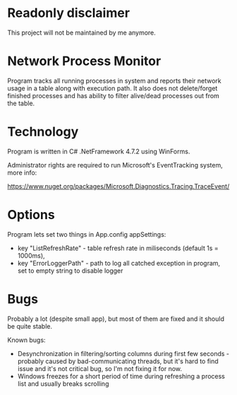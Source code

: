 # Readonly disclaimer
This project will not be maintained by me anymore.

# Network Process Monitor
Program tracks all running processes in system and reports their network usage in a table along with execution path.
It also does not delete/forget finished processes and has ability to filter alive/dead processes out from the table.

# Technology
Program is written in C# .NetFramework 4.7.2 using WinForms.

Administrator rights are required to run Microsoft's EventTracking system, more info:

https://www.nuget.org/packages/Microsoft.Diagnostics.Tracing.TraceEvent/

# Options
Program lets set two things in App.config appSettings:
- key "ListRefreshRate" - table refresh rate in miliseconds (default 1s = 1000ms),
- key "ErrorLoggerPath" - path to log all catched exception in program, set to empty string to disable logger

# Bugs
Probably a lot (despite small app), but most of them are fixed and it should be quite stable.

Known bugs:
- Desynchronization in filtering/sorting columns during first few seconds - probably caused by bad-communicating threads, but 
it's hard to find issue and it's not critical bug, so I'm not fixing it for now.
- Windows freezes for a short period of time during refreshing a process list and usually breaks scrolling
